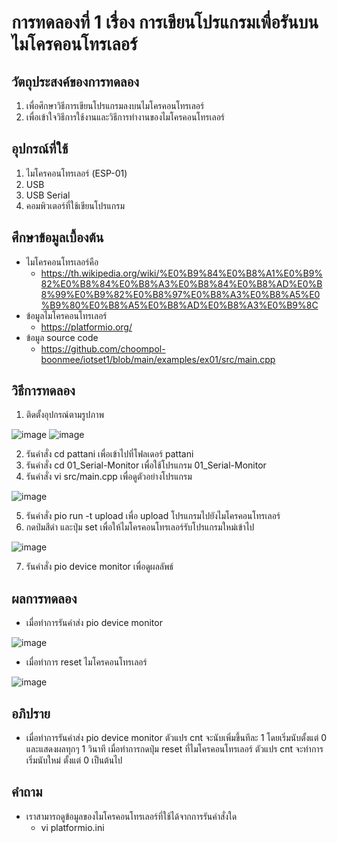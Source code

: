 # การทดลองที่ 1 เรื่อง การเขียนโปรแกรมเพื่อรันบนไมโครคอนโทรเลอร์

## วัตถุประสงค์ของการทดลอง
1. เพื่อศึกษาวิธีการเขียนโปรแกรมลงบนไมโครคอนโทรเลอร์ 
2. เพื่อเข้าใจวิธีการใช้งานและวิธีการทำงานของไมโครคอนโทรเลอร์

## อุปกรณ์ที่ใช้ 
1. ไมโครคอนโทรเลอร์ (ESP-01)
2. USB
3. USB Serial
4. คอมพิวเตอร์ที่ใช้เขียนโปรแกรม

## ศึกษาข้อมูลเบื้องต้น
* ไมโครคอนโทรเลอร์คือ
  * https://th.wikipedia.org/wiki/%E0%B9%84%E0%B8%A1%E0%B9%82%E0%B8%84%E0%B8%A3%E0%B8%84%E0%B8%AD%E0%B8%99%E0%B9%82%E0%B8%97%E0%B8%A3%E0%B8%A5%E0%B9%80%E0%B8%A5%E0%B8%AD%E0%B8%A3%E0%B9%8C
* ข้อมูลไมโครคอนโทรเลอร์
  * https://platformio.org/
* ข้อมูล source code
  * https://github.com/choompol-boonmee/iotset1/blob/main/examples/ex01/src/main.cpp
  
## วิธีการทดลอง
1. ติดตั้งอุปกรณ์ตามรูปภาพ

![image](https://user-images.githubusercontent.com/80880229/112181077-ad5efd80-8c2e-11eb-953c-3aede21064e0.png)
![image](https://user-images.githubusercontent.com/80880229/112181371-f8791080-8c2e-11eb-829a-b508ed763684.png)

2. รันคำสั่ง cd pattani เพื่อเข้าไปที่โฟลเดอร์ pattani
3. รันคำสั่ง cd 01_Serial-Monitor เพื่อใช้โปรแกรม 01_Serial-Monitor
4. รันคำสั่ง vi src/main.cpp เพื่อดูตัวอย่างโปรแกรม

![image](https://user-images.githubusercontent.com/80880229/112182271-b8665d80-8c2f-11eb-8543-62be30a7e54a.png)

5. รันคำสั่ง pio run -t upload เพื่อ upload โปรแกรมไปยังไมโครคอนโทรเลอร์
6. กดป่มสีดำ และปุ่ม set เพื่อให้ไมโครคอนโทรเลอร์รับโปรแกรมใหม่เข้าไป

![image](https://user-images.githubusercontent.com/80880229/112182617-054a3400-8c30-11eb-8fde-a662d14c320c.png)

7. รันคำสั่ง pio device monitor เพื่อดูผลลัพธ์

## ผลการทดลอง
* เมื่อทำการรันคำส่ง pio device monitor

![image](https://user-images.githubusercontent.com/80880229/112183501-e5674000-8c30-11eb-97d6-b2ca4674bcd1.png)

* เมื่อทำการ reset ไมโครคอนโทรเลอร์

![image](https://user-images.githubusercontent.com/80880229/112183704-16477500-8c31-11eb-87df-53ea74cf4857.png)

## อภิปราย
* เมื่อทำการรันคำส่ง pio device monitor ตัวแปร cnt จะนับเพิ่มขึ้นทีละ 1 โดยเริ่มนับตั้งแต่ 0 และแสดงผลทุกๆ 1 วินาที เมื่อทำการกดปุ่ม reset ที่ไมโครคอนโทรเลอร์ ตัวแปร cnt จะทำการเริ่มนับใหม่ ตั้งแต่ 0 เป็นต้นไป

## คำถาม
* เราสามารถดูข้อมูลของไมโครคอนโทรเลอร์ที่ใช้ได้จากการรันคำสั่งใด
  * vi platformio.ini
